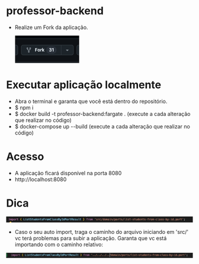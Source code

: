# professor-backend

- Realize um Fork da aplicação.

   ![alt text](image.png)

# Executar aplicação localmente
- Abra o terminal e garanta que você está dentro do repositório.
- $ npm i
- $ docker build -t professor-backend:fargate . (execute a cada alteração que realizar no código)
- $ docker-compose up --build (execute a cada alteração que realizar no código)

# Acesso
- A aplicação ficará disponível na porta 8080
- http://localhost:8080


# Dica
![alt text](image-1.png)

- Caso o seu auto import, traga o caminho do arquivo iniciando em 'src/' vc terá problemas para subir a aplicação. Garanta que vc está importando com o caminho relativo:

![alt text](image-2.png)